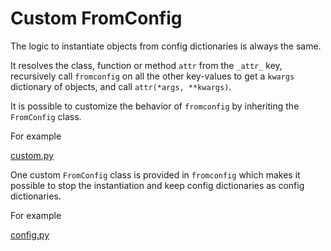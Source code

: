# Custom FromConfig  <!-- {docsify-ignore} -->

The logic to instantiate objects from config dictionaries is always the same.

It resolves the class, function or method `attr` from the `_attr_` key, recursively call `fromconfig` on all the other key-values to get a `kwargs` dictionary of objects, and call `attr(*args, **kwargs)`.

It is possible to customize the behavior of `fromconfig` by inheriting the `FromConfig` class.

For example

[custom.py](custom.py ':include :type=code python')

One custom `FromConfig` class is provided in `fromconfig` which makes it possible to stop the instantiation and keep config dictionaries as config dictionaries.

For example

[config.py](config.py ':include :type=code python')
